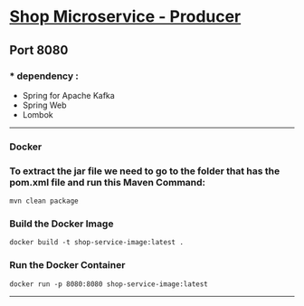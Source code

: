 
# <u>Shop Microservice - Producer</u>



## Port 8080

### * dependency :  
- Spring for Apache Kafka
- Spring Web
- Lombok
___
### Docker
### To extract the jar file we need to go to the folder that has the pom.xml file and run this Maven Command:
```
mvn clean package
```
### Build the Docker Image
```
docker build -t shop-service-image:latest .
```
### Run the Docker Container
```
docker run -p 8080:8080 shop-service-image:latest
```
___


